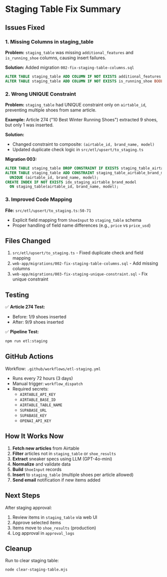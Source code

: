 # Staging Table Fix Summary

## Issues Fixed

### 1. Missing Columns in staging_table
**Problem:** `staging_table` was missing `additional_features` and `is_running_shoe` columns, causing insert failures.

**Solution:** Added migration `002-fix-staging-table-columns.sql`
```sql
ALTER TABLE staging_table ADD COLUMN IF NOT EXISTS additional_features TEXT;
ALTER TABLE staging_table ADD COLUMN IF NOT EXISTS is_running_shoe BOOLEAN DEFAULT true;
```

### 2. Wrong UNIQUE Constraint
**Problem:** `staging_table` had UNIQUE constraint only on `airtable_id`, preventing multiple shoes from same article.

**Example:** Article 274 ("10 Best Winter Running Shoes") extracted 9 shoes, but only 1 was inserted.

**Solution:**
- Changed constraint to composite: `(airtable_id, brand_name, model)`
- Updated duplicate check logic in `src/etl/upsert/to_staging.ts`

**Migration 003:**
```sql
ALTER TABLE staging_table DROP CONSTRAINT IF EXISTS staging_table_airtable_id_key;
ALTER TABLE staging_table ADD CONSTRAINT staging_table_airtable_brand_model_key
  UNIQUE (airtable_id, brand_name, model);
CREATE INDEX IF NOT EXISTS idx_staging_airtable_brand_model
  ON staging_table(airtable_id, brand_name, model);
```

### 3. Improved Code Mapping
**File:** `src/etl/upsert/to_staging.ts:50-71`

- Explicit field mapping from `ShoeInput` to `staging_table` schema
- Proper handling of field name differences (e.g., `price` vs `price_usd`)

## Files Changed

1. `src/etl/upsert/to_staging.ts` - Fixed duplicate check and field mapping
2. `web-app/migrations/002-fix-staging-table-columns.sql` - Add missing columns
3. `web-app/migrations/003-fix-staging-unique-constraint.sql` - Fix unique constraint

## Testing

✅ **Article 274 Test:**
- Before: 1/9 shoes inserted
- After: 9/9 shoes inserted

✅ **Pipeline Test:**
```bash
npm run etl:staging
```

## GitHub Actions

Workflow: `.github/workflows/etl-staging.yml`
- Runs every 72 hours (3 days)
- Manual trigger: `workflow_dispatch`
- Required secrets:
  - `AIRTABLE_API_KEY`
  - `AIRTABLE_BASE_ID`
  - `AIRTABLE_TABLE_NAME`
  - `SUPABASE_URL`
  - `SUPABASE_KEY`
  - `OPENAI_API_KEY`

## How It Works Now

1. **Fetch new articles** from Airtable
2. **Filter** articles not in `staging_table` or `shoe_results`
3. **Extract** sneaker specs using LLM (GPT-4o-mini)
4. **Normalize** and validate data
5. **Build** `ShoeInput` records
6. **Insert** to `staging_table` (multiple shoes per article allowed)
7. **Send email** notification if new items added

## Next Steps

After staging approval:
1. Review items in `staging_table` via web UI
2. Approve selected items
3. Items move to `shoe_results` (production)
4. Log approval in `approval_logs`

## Cleanup

Run to clear staging table:
```bash
node clear-staging-table.mjs
```
